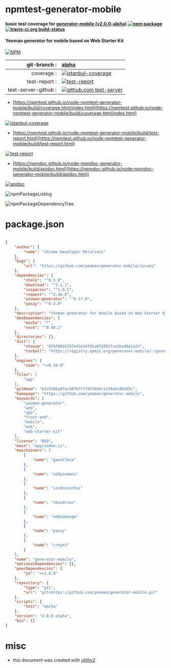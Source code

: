 # npmtest-generator-mobile

#### basic test coverage for  [generator-mobile (v2.0.0-alpha)](https://github.com/yeoman/generator-mobile)  [![npm package](https://img.shields.io/npm/v/npmtest-generator-mobile.svg?style=flat-square)](https://www.npmjs.org/package/npmtest-generator-mobile) [![travis-ci.org build-status](https://api.travis-ci.org/npmtest/node-npmtest-generator-mobile.svg)](https://travis-ci.org/npmtest/node-npmtest-generator-mobile)

#### Yeoman generator for mobile based on Web Starter Kit

[![NPM](https://nodei.co/npm/generator-mobile.png?downloads=true&downloadRank=true&stars=true)](https://www.npmjs.com/package/generator-mobile)

| git-branch : | [alpha](https://github.com/npmtest/node-npmtest-generator-mobile/tree/alpha)|
|--:|:--|
| coverage : | [![istanbul-coverage](https://npmtest.github.io/node-npmtest-generator-mobile/build/coverage.badge.svg)](https://npmtest.github.io/node-npmtest-generator-mobile/build/coverage.html/index.html)|
| test-report : | [![test-report](https://npmtest.github.io/node-npmtest-generator-mobile/build/test-report.badge.svg)](https://npmtest.github.io/node-npmtest-generator-mobile/build/test-report.html)|
| test-server-github : | [![github.com test-server](https://npmtest.github.io/node-npmtest-generator-mobile/GitHub-Mark-32px.png)](https://npmtest.github.io/node-npmtest-generator-mobile/build/app/index.html) | | build-artifacts : | [![build-artifacts](https://npmtest.github.io/node-npmtest-generator-mobile/glyphicons_144_folder_open.png)](https://github.com/npmtest/node-npmtest-generator-mobile/tree/gh-pages/build)|

- [https://npmtest.github.io/node-npmtest-generator-mobile/build/coverage.html/index.html](https://npmtest.github.io/node-npmtest-generator-mobile/build/coverage.html/index.html)

[![istanbul-coverage](https://npmtest.github.io/node-npmtest-generator-mobile/build/screenCapture.buildCi.browser.%252Ftmp%252Fbuild%252Fcoverage.lib.html.png)](https://npmtest.github.io/node-npmtest-generator-mobile/build/coverage.html/index.html)

- [https://npmtest.github.io/node-npmtest-generator-mobile/build/test-report.html](https://npmtest.github.io/node-npmtest-generator-mobile/build/test-report.html)

[![test-report](https://npmtest.github.io/node-npmtest-generator-mobile/build/screenCapture.buildCi.browser.%252Ftmp%252Fbuild%252Ftest-report.html.png)](https://npmtest.github.io/node-npmtest-generator-mobile/build/test-report.html)

- [https://npmdoc.github.io/node-npmdoc-generator-mobile/build/apidoc.html](https://npmdoc.github.io/node-npmdoc-generator-mobile/build/apidoc.html)

[![apidoc](https://npmdoc.github.io/node-npmdoc-generator-mobile/build/screenCapture.buildCi.browser.%252Ftmp%252Fbuild%252Fapidoc.html.png)](https://npmdoc.github.io/node-npmdoc-generator-mobile/build/apidoc.html)

![npmPackageListing](https://npmtest.github.io/node-npmtest-generator-mobile/build/screenCapture.npmPackageListing.svg)

![npmPackageDependencyTree](https://npmtest.github.io/node-npmtest-generator-mobile/build/screenCapture.npmPackageDependencyTree.svg)



# package.json

```json

{
    "author": {
        "name": "Chrome Developer Relations"
    },
    "bugs": {
        "url": "https://github.com/yeoman/generator-mobile/issues"
    },
    "dependencies": {
        "chalk": "^0.5.0",
        "download": "^3.1.1",
        "iniparser": "^1.0.5",
        "request": "^2.46.0",
        "yeoman-generator": "^0.17.0",
        "yosay": "^0.3.0"
    },
    "description": "Yeoman generator for mobile based on Web Starter Kit",
    "devDependencies": {
        "mocha": "*",
        "nock": "^0.48.2"
    },
    "directories": {},
    "dist": {
        "shasum": "8f6f06b5787e43e14f81a0728927ce1bad8a1a2d",
        "tarball": "https://registry.npmjs.org/generator-mobile/-/generator-mobile-2.0.0-alpha.tgz"
    },
    "engines": {
        "node": ">=0.10.0"
    },
    "files": [
        "app"
    ],
    "gitHead": "b3c5106a8fec407b7f779f2b84c1159a0c8b2d3c",
    "homepage": "https://github.com/yeoman/generator-mobile",
    "keywords": [
        "yeoman-generator",
        "web",
        "app",
        "front-end",
        "mobile",
        "wsk",
        "web-starter-kit"
    ],
    "license": "BSD",
    "main": "app/index.js",
    "maintainers": [
        {
            "name": "gauntface"
        },
        {
            "name": "addyosmani"
        },
        {
            "name": "sindresorhus"
        },
        {
            "name": "sboudrias"
        },
        {
            "name": "eddiemonge"
        },
        {
            "name": "passy"
        },
        {
            "name": "crhym3"
        }
    ],
    "name": "generator-mobile",
    "optionalDependencies": {},
    "peerDependencies": {
        "yo": ">=1.0.0"
    },
    "repository": {
        "type": "git",
        "url": "git+https://github.com/yeoman/generator-mobile.git"
    },
    "scripts": {
        "test": "mocha"
    },
    "version": "2.0.0-alpha",
    "bin": {}
}
```



# misc
- this document was created with [utility2](https://github.com/kaizhu256/node-utility2)
